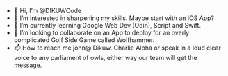 - 👋 Hi, I’m @DIKUWCode
- 👀 I’m interested in sharpening my skills. Maybe start with an iOS App?
- 🌱 I’m currently learning Google Web Dev (Odin), Script and Swift.
- 💞️ I’m looking to collaborate on an App to deploy for an overly complicated Golf Side Game called Wolfhammer.
- 📫 How to reach me john@ Dikuw. Charlie Alpha or speak in a loud clear voice to any parliament of owls, either way our team will get the message.

<!---
DIKUWCode/DIKUWCode is a ✨ special ✨ repository because its `README.md` (this file) appears on your GitHub profile.
You can click the Preview link to take a look at your changes.
--->
